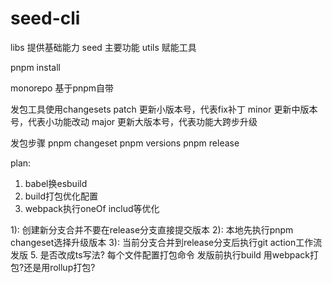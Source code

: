 # seed-cli
libs 提供基础能力
seed 主要功能
utils 赋能工具


pnpm install

monorepo 基于pnpm自带

发包工具使用changesets
patch 更新小版本号，代表fix补丁
minor 更新中版本号，代表小功能改动
major 更新大版本号，代表功能大跨步升级

发包步骤
pnpm changeset
pnpm versions
pnpm release


plan:
1. babel换esbuild
2. build打包优化配置
3. webpack执行oneOf includ等优化
<!-- 4. 添加git流 提交git的时候直接发版 -->
 1): 创建新分支合并不要在release分支直接提交版本
 2): 本地先执行pnpm changeset选择升级版本
 3): 当前分支合并到release分支后执行git action工作流发版
5. 是否改成ts写法? 每个文件配置打包命令 发版前执行build 用webpack打包?还是用rollup打包?